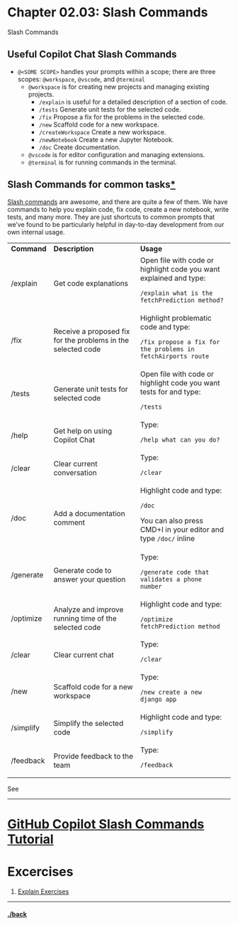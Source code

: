 # Chapter 02.03: Slash Commands
Slash Commands


## Useful Copilot Chat Slash Commands
- `@<SOME SCOPE>` handles your prompts within a scope; there are three scopes: `@workspace`, `@vscode`, and `@terminal`
    - `@workspace` is for creating new projects and managing existing projects.
        - `/explain` is useful for a detailed description of a section of code.
        - `/tests` Generate unit tests for the selected code.
        - `/fix` Propose a fix for the problems in the selected code.
        - `/new` Scaffold code for a new workspace.
        - `/createWorkspace` Create a new workspace.
        - `/newNotebook` Create a new Jupyter Notebook.
        - `/doc` Create documentation.
    - `@vscode` is for editor configuration and managing extensions.
    - `@terminal` is for running commands in the terminal.



## Slash Commands for common tasks[*](https://github.blog/2024-03-25-how-to-use-github-copilot-in-your-ide-tips-tricks-and-best-practices//#13-slash-commands-for-common-tasks)

[Slash commands](https://github.blog/changelog/2024-01-30-code-faster-and-better-with-github-copilots-new-features-in-visual-studio/#slash-commands) are awesome, and there are quite a few of them. We have commands to help you explain code, fix code, create a new notebook, write tests, and many more. They are just shortcuts to common prompts that we’ve found to be particularly helpful in day-to-day development from our own internal usage.

<table><tbody><tr><td><strong>Command</strong></td><td><strong>Description</strong></td><td><strong>Usage</strong></td></tr><tr><td>/explain</td><td>Get code explanations</td><td>Open file with code or highlight code you want explained and type:<p><code>/explain what is the fetchPrediction method?</code></p></td></tr><tr><td>/fix</td><td>Receive a proposed fix for the problems in the selected code</td><td>Highlight problematic code and type:<p><code>/fix propose a fix for the problems in fetchAirports route</code></p></td></tr><tr><td>/tests</td><td>Generate unit tests for selected code</td><td>Open file with code or highlight code you want tests for and type:<p><code>/tests</code></p></td></tr><tr><td>/help</td><td>Get help on using Copilot Chat</td><td>Type:<p><code>/help what can you do?</code></p></td></tr><tr><td>/clear</td><td>Clear current conversation</td><td>Type:<p><code>/clear</code></p></td></tr><tr><td>/doc</td><td>Add a documentation comment</td><td>Highlight code and type:<p><code>/doc</code></p><p>You can also press CMD+I in your editor and type <code>/doc/</code> inline</p></td></tr><tr><td>/generate</td><td>Generate code to answer your question</td><td>Type:<p><code>/generate code that validates a phone number</code></p></td></tr><tr><td>/optimize</td><td>Analyze and improve running time of the selected code</td><td>Highlight code and type:<p><code>/optimize fetchPrediction method</code></p></td></tr><tr><td>/clear</td><td>Clear current chat</td><td>Type:<p><code>/clear</code></p></td></tr><tr><td>/new</td><td>Scaffold code for a new workspace</td><td>Type:<p><code>/new create a new django app</code></p></td></tr><tr><td>/simplify</td><td>Simplify the selected code</td><td>Highlight code and type:<p><code>/simplify</code></p></td></tr><tr><td>/feedback</td><td>Provide feedback to the team</td><td>Type:<p><code>/feedback</code></p></td></tr></tbody></table>

See

---
# [GitHub Copilot Slash Commands Tutorial](./slash-tutorial.md)


# Excercises

 1. [Explain Exercises](./02.03.1/instructions.md)



---

#### [./back](./README.md)
